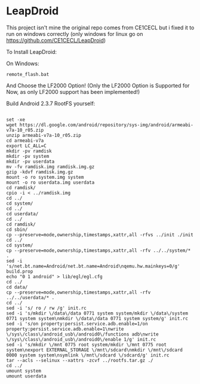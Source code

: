 # LeapDroid
This project isn't mine the original repo comes from CE1CECL but i fixed it to run on windows correctly (only windows for linux go on https://github.com/CE1CECL/LeapDroid)

To Install LeapDroid:

On Windows:
```
remote_flash.bat
```

And Choose the LF2000 Option! (Only the LF2000 Option is Supported for Now, as only LF2000 support has been implemented!)

Build Android 2.3.7 RootFS yourself:

```

set -xe
wget https://dl.google.com/android/repository/sys-img/android/armeabi-v7a-10_r05.zip
unzip armeabi-v7a-10_r05.zip
cd armeabi-v7a
export LC_ALL=C
mkdir -pv ramdisk 
mkdir -pv system
mkdir -pv userdata
mv -fv ramdisk.img ramdisk.img.gz
gzip -kdvf ramdisk.img.gz
mount -o ro system.img system
mount -o ro userdata.img userdata
cd ramdisk/
cpio -i < ../ramdisk.img
cd ../
cd system/
cd ../
cd userdata/
cd ../
cd ramdisk/
cd sbin/
cp --preserve=mode,ownership,timestamps,xattr,all -rfvs ../init ./init
cd ../
cd system/
cp --preserve=mode,ownership,timestamps,xattr,all -rfv ../../system/* .
sed -i 's/net.bt.name=Android/net.bt.name=Android\nqemu.hw.mainkeys=0/g' build.prop
echo "0 1 android" > lib/egl/egl.cfg
cd ../
cd data/
cp --preserve=mode,ownership,timestamps,xattr,all -rfv ../../userdata/* .
cd ../
sed -i 's/ ro / rw /g' init.rc
sed -i 's/mkdir \/data\/data 0771 system system/mkdir \/data\/system 0771 system system\nmkdir \/data\/data 0771 system system/g' init.rc
sed -i 's/on property:persist.service.adb.enable=1/on property:persist.service.adb.enable=1\nwrite \/sys\/class\/android_usb\/android0\/functions adb\nwrite \/sys\/class\/android_usb\/android0\/enable 1/g' init.rc
sed -i 's/mkdir \/mnt 0775 root system/mkdir \/mnt 0775 root system\nexport EXTERNAL_STORAGE \/mnt\/sdcard\nmkdir \/mnt\/sdcard 0000 system system\nsymlink \/mnt\/sdcard \/sdcard/g' init.rc
tar --acls --selinux --xattrs -zcvf ../rootfs.tar.gz ./
cd ../
umount system
umount userdata

```
